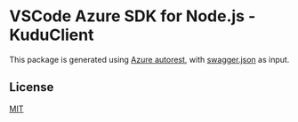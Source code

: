 # VSCode Azure SDK for Node.js - KuduClient

This package is generated using [Azure autorest](https://github.com/Azure/autorest), with [swagger.json](swagger.json) as input.

## License
[MIT](LICENSE.md)